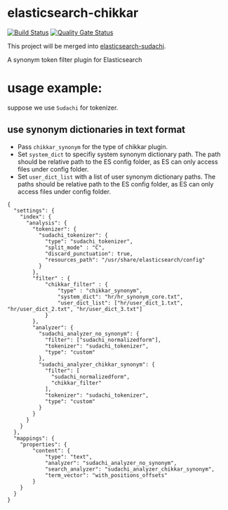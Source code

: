 # elasticsearch-chikkar

[![Build Status](https://github.com/WorksApplications/elasticsearch-chikkar/actions/workflows/gradle.yml/badge.svg)](https://github.com/WorksApplications/elasticsearch-chikkar/actions/workflows/gradle.yml)
[![Quality Gate Status](https://sonarcloud.io/api/project_badges/measure?project=com.worksap.nlp%3Aanalysis-chikkar&metric=alert_status)](https://sonarcloud.io/dashboard?id=com.worksap.nlp%3Aanalysis-chikkar)

This project will be merged into [elasticsearch-sudachi](https://github.com/WorksApplications/elasticsearch-sudachi).

A synonym token filter plugin for Elasticsearch

# usage example:

suppose we use `Sudachi` for tokenizer.

## use synonym dictionaries in text format

* Pass `chikkar_synonym` for the type of chikkar plugin.
* Set `system_dict` to specifiy system synonym dictionary path. The path should be relative path to the ES config folder, as ES can only access files under config folder.
* Set `user_dict_list` with a list of user synonym dictionary paths. The paths should be relative path to the ES config folder, as ES can only access files under config folder.

```
{
  "settings": {
    "index": {
      "analysis": {
        "tokenizer": {
          "sudachi_tokenizer": {
            "type": "sudachi_tokenizer",
            "split_mode" : "C",
            "discard_punctuation": true,
            "resources_path": "/usr/share/elasticsearch/config"
          }
        },
        "filter" : {
            "chikkar_filter" : {
                "type" : "chikkar_synonym",
                "system_dict": "hr/hr_synonym_core.txt",
                "user_dict_list": ["hr/user_dict_1.txt", "hr/user_dict_2.txt", "hr/user_dict_3.txt"]
            }
        },
        "analyzer": {
          "sudachi_analyzer_no_synonym": {
            "filter": ["sudachi_normalizedform"],
            "tokenizer": "sudachi_tokenizer",
            "type": "custom"
          },
          "sudachi_analyzer_chikkar_synonym": {
            "filter": [
              "sudachi_normalizedform",
              "chikkar_filter"
            ],
            "tokenizer": "sudachi_tokenizer",
            "type": "custom"
          }
        }
      }
    }
  },
  "mappings": {
    "properties": {
        "content": {
            "type": "text",
            "analyzer": "sudachi_analyzer_no_synonym",
            "search_analyzer": "sudachi_analyzer_chikkar_synonym",
            "term_vector": "with_positions_offsets"
        }
    }
  }
}
```
